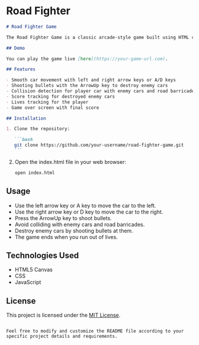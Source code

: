 # Road Fighter

````markdown
# Road Fighter Game

The Road Fighter Game is a classic arcade-style game built using HTML canvas and JavaScript. The objective of the game is to drive a car on a road while avoiding enemy cars and road barricades. The player can shoot bullets to destroy enemy cars and earn points.

## Demo

You can play the game live [here](https://your-game-url.com).

## Features

- Smooth car movement with left and right arrow keys or A/D keys
- Shooting bullets with the ArrowUp key to destroy enemy cars
- Collision detection for player car with enemy cars and road barricades
- Score tracking for destroyed enemy cars
- Lives tracking for the player
- Game over screen with final score

## Installation

1. Clone the repository:

   ```bash
   git clone https://github.com/your-username/road-fighter-game.git
   ```
````

2. Open the index.html file in your web browser:

   ```bash
   open index.html
   ```

## Usage

- Use the left arrow key or A key to move the car to the left.
- Use the right arrow key or D key to move the car to the right.
- Press the ArrowUp key to shoot bullets.
- Avoid colliding with enemy cars and road barricades.
- Destroy enemy cars by shooting bullets at them.
- The game ends when you run out of lives.

## Technologies Used

- HTML5 Canvas
- CSS
- JavaScript

## License

This project is licensed under the [MIT License](LICENSE).

```

Feel free to modify and customize the README file according to your specific project details and requirements.
```
